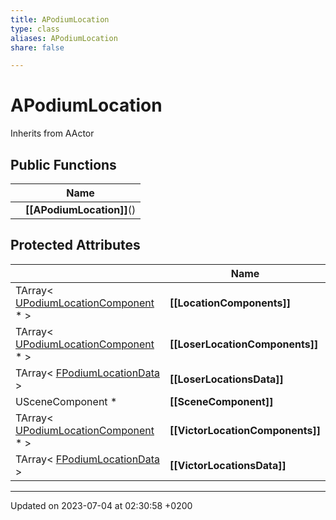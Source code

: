```yaml
---
title: APodiumLocation
type: class
aliases: APodiumLocation
share: false

---
```


# APodiumLocation





Inherits from AActor

## Public Functions

|                | Name           |
| -------------- | -------------- |
| | **[[APodiumLocation]]**() |

## Protected Attributes

|                | Name           |
| -------------- | -------------- |
| TArray< [UPodiumLocationComponent](/docs/SDK/Source/Classes/classUPodiumLocationComponent.md) * > | **[[LocationComponents]]**  |
| TArray< [UPodiumLocationComponent](/docs/SDK/Source/Classes/classUPodiumLocationComponent.md) * > | **[[LoserLocationComponents]]**  |
| TArray< [FPodiumLocationData](/docs/SDK/Source/Classes/structFPodiumLocationData.md) > | **[[LoserLocationsData]]**  |
| USceneComponent * | **[[SceneComponent]]**  |
| TArray< [UPodiumLocationComponent](/docs/SDK/Source/Classes/classUPodiumLocationComponent.md) * > | **[[VictorLocationComponents]]**  |
| TArray< [FPodiumLocationData](/docs/SDK/Source/Classes/structFPodiumLocationData.md) > | **[[VictorLocationsData]]**  |

-------------------------------

Updated on 2023-07-04 at 02:30:58 +0200